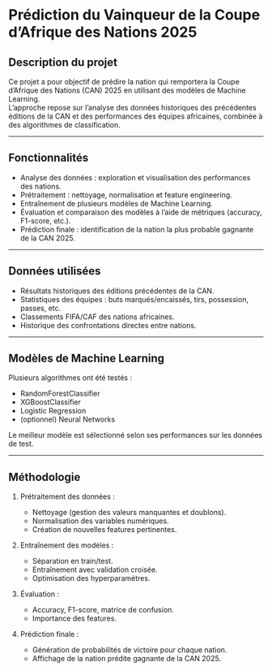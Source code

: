 # Prédiction du Vainqueur de la Coupe d’Afrique des Nations 2025

## Description du projet
Ce projet a pour objectif de prédire la nation qui remportera la Coupe d’Afrique des Nations (CAN) 2025 en utilisant des modèles de Machine Learning.  
L’approche repose sur l’analyse des données historiques des précédentes éditions de la CAN et des performances des équipes africaines, combinée à des algorithmes de classification.

---

## Fonctionnalités
- Analyse des données : exploration et visualisation des performances des nations.  
- Prétraitement : nettoyage, normalisation et feature engineering.  
- Entraînement de plusieurs modèles de Machine Learning.  
- Évaluation et comparaison des modèles à l’aide de métriques (accuracy, F1-score, etc.).  
- Prédiction finale : identification de la nation la plus probable gagnante de la CAN 2025.  

---

## Données utilisées
- Résultats historiques des éditions précédentes de la CAN.  
- Statistiques des équipes : buts marqués/encaissés, tirs, possession, passes, etc.  
- Classements FIFA/CAF des nations africaines.  
- Historique des confrontations directes entre nations.  

---

## Modèles de Machine Learning
Plusieurs algorithmes ont été testés :  
- RandomForestClassifier  
- XGBoostClassifier  
- Logistic Regression  
- (optionnel) Neural Networks  

Le meilleur modèle est sélectionné selon ses performances sur les données de test.

---

## Méthodologie
1. Prétraitement des données :  
   - Nettoyage (gestion des valeurs manquantes et doublons).  
   - Normalisation des variables numériques.  
   - Création de nouvelles features pertinentes.  

2. Entraînement des modèles :  
   - Séparation en train/test.  
   - Entraînement avec validation croisée.  
   - Optimisation des hyperparamètres.  

3. Évaluation :  
   - Accuracy, F1-score, matrice de confusion.  
   - Importance des features.  

4. Prédiction finale :  
   - Génération de probabilités de victoire pour chaque nation.  
   - Affichage de la nation prédite gagnante de la CAN 2025.  
